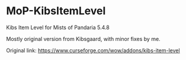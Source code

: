 # MoP-KibsItemLevel
Kibs Item Level for Mists of Pandaria 5.4.8

Mostly original version from Kibsgaard, with minor fixes by me.

Original link: https://www.curseforge.com/wow/addons/kibs-item-level
